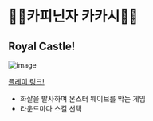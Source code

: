 # 🐱‍👤카피닌자 카카시🐱‍👤

## Royal Castle!
![image](https://github.com/Hanjo92/CopyKaKasi/assets/26320361/449f7091-2f3d-4e3b-beaf-2be04dd4a9ce)

[플레이 링크!](https://hanjo92.github.io/CopyKaKasi/Build/RCC/)

- 화살을 발사하며 몬스터 웨이브를 막는 게임
- 라운드마다 스킬 선택
